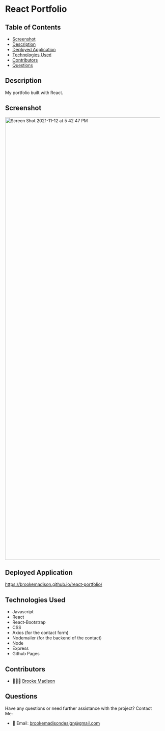 # React Portfolio

## Table of Contents

* [Screenshot](#screenshot)
* [Description](#description)
* [Deployed Application](#deployed-application)
* [Technologies Used](#technologies-used)
* [Contributors](#contributors)
* [Questions](#questions)

## Description

My portfolio built with React.
 
## Screenshot

<img width="1437" alt="Screen Shot 2021-11-12 at 5 42 47 PM" src="https://user-images.githubusercontent.com/83384131/141598618-b520f1f1-bb92-46bd-9706-4f4072ebd98f.png">

## Deployed Application

https://brookemadison.github.io/react-portfolio/

## Technologies Used

* Javascript
* React
* React-Bootstrap
* CSS
* Axios (for the contact form)
* Nodemailer (for the backend of the contact)
* Node 
* Express
* Github Pages
  
## Contributors

* 👩🏽‍💻 [Brooke Madison](https://github.com/brookemadison)


## Questions

Have any questions or need further assistance with the project? 
Contact Me:
* 💌 Email: brookemadisondesign@gmail.com

